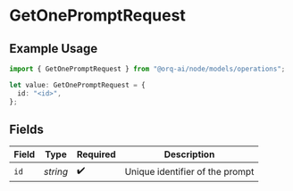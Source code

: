 # GetOnePromptRequest

## Example Usage

```typescript
import { GetOnePromptRequest } from "@orq-ai/node/models/operations";

let value: GetOnePromptRequest = {
  id: "<id>",
};
```

## Fields

| Field                           | Type                            | Required                        | Description                     |
| ------------------------------- | ------------------------------- | ------------------------------- | ------------------------------- |
| `id`                            | *string*                        | :heavy_check_mark:              | Unique identifier of the prompt |